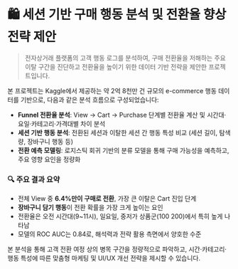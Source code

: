 # 🛍 세션 기반 구매 행동 분석 및 전환율 향상 전략 제안

> 전자상거래 플랫폼의 고객 행동 로그를 분석하여, 구매 전환율을 저해하는 주요 이탈 구간을 진단하고 전환율을 높이기 위한 데이터 기반 전략을 제안한 프로젝트입니다.

본 프로젝트는 Kaggle에서 제공하는 약 2억 8천만 건 규모의 e-commerce 행동 데이터를 기반으로, 다음과 같은 분석 흐름으로 구성되었습니다:

- **Funnel 전환율 분석**: View → Cart → Purchase 단계별 전환율 계산 및 시간대·요일·카테고리·가격대별 차이 분석
- **세션 기반 행동 분석**: 전환된 세션과 이탈한 세션 간 행동 특성 비교 (세션 길이, 탐색량, 장바구니 행동 등)
- **전환 예측 모델링**: 로지스틱 회귀 기반의 분류 모델을 통해 구매 가능성을 예측하고, 주요 영향 요인을 정량화

### 🔍 주요 결과 요약
- 전체 View 중 **6.4%만이 구매로 전환**, 가장 큰 이탈은 Cart 진입 단계
- **장바구니 담기 행동**이 전환 확률을 가장 크게 높이는 요인
- 전환율은 오전 시간대(9~11시), 일요일, 중저가 상품군($100~$200)에서 특히 높게 나타남
- 모델의 ROC AUC는 0.84로, 해석력과 전략 활용 측면에서 양호한 수준

본 분석을 통해 고객 전환 여정 상의 병목 구간을 정량적으로 파악하고, 시간·카테고리·행동 특성에 따른 맞춤형 마케팅 및 UI/UX 개선 전략을 제시할 수 있습니다.
